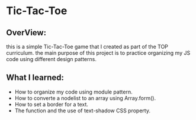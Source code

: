 # Tic-Tac-Toe

## OverView:
this is a simple Tic-Tac-Toe game that I created as part of the TOP curriculum. the main purpose of this project is to practice organizing my JS code using different design patterns.

## What I learned:
- How to organize my code using module pattern.
- How to converte a nodelist to an array using Array.form().
- How to set a border for a text.
- The function and the use of text-shadow CSS property.

